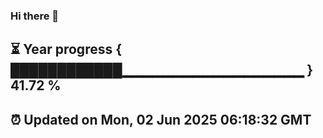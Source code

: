 ### Hi there 👋
⏳ Year progress { ████████████▁▁▁▁▁▁▁▁▁▁▁▁▁▁▁▁▁▁ } 41.72 %
---
⏰ Updated on Mon, 02 Jun 2025 06:18:32 GMT
---
